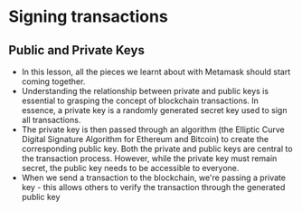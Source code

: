 # Signing transactions

## Public and Private Keys
- In this lesson, all the pieces we learnt about with Metamask should start coming together.
- Understanding the relationship between private and public keys is essential to grasping the concept of blockchain transactions. In essence, a private key is a randomly generated secret key used to sign all transactions.
- The private key is then passed through an algorithm (the Elliptic Curve Digital Signature Algorithm for Ethereum and Bitcoin) to create the corresponding public key. Both the private and public keys are central to the transaction process. However, while the private key must remain secret, the public key needs to be accessible to everyone.
- When we send a transaction to the blockchain, we're passing a private key - this allows others to verify the transaction through the generated public key

##

